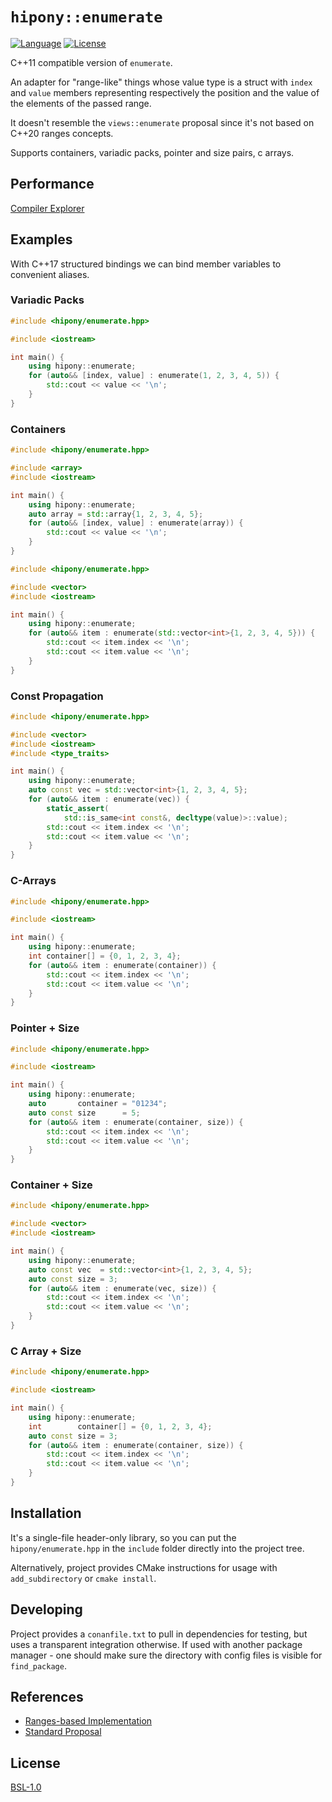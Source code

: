 # `hipony::enumerate`

[![Language](https://img.shields.io/badge/C%2B%2B-11/14/17/20-blue.svg)](https://en.wikipedia.org/wiki/C%2B%2B#Standardization) [![License](https://img.shields.io/badge/license-BSL-blue.svg)](https://opensource.org/licenses/BSL-1.0)

C++11 compatible version of `enumerate`.

An adapter for "range-like" things whose value type is a struct with `index` and `value` members representing respectively the position and the value of the elements of the passed range.

It doesn't resemble the `views::enumerate` proposal since it's not based on C++20 ranges concepts.

Supports containers, variadic packs, pointer and size pairs, c arrays.

## Performance

[Compiler Explorer](https://godbolt.org/z/TGM5Wfaeh)

## Examples

With C++17 structured bindings we can bind member variables to convenient aliases.

### Variadic Packs

```cpp
#include <hipony/enumerate.hpp>

#include <iostream>

int main() {
    using hipony::enumerate;
    for (auto&& [index, value] : enumerate(1, 2, 3, 4, 5)) {
        std::cout << value << '\n';
    }
}
```

### Containers

```cpp
#include <hipony/enumerate.hpp>

#include <array>
#include <iostream>

int main() {
    using hipony::enumerate;
    auto array = std::array{1, 2, 3, 4, 5};
    for (auto&& [index, value] : enumerate(array)) {
        std::cout << value << '\n';
    }
}
```

```cpp
#include <hipony/enumerate.hpp>

#include <vector>
#include <iostream>

int main() {
    using hipony::enumerate;
    for (auto&& item : enumerate(std::vector<int>{1, 2, 3, 4, 5})) {
        std::cout << item.index << '\n';
        std::cout << item.value << '\n';
    }
}
```

### Const Propagation

```cpp
#include <hipony/enumerate.hpp>

#include <vector>
#include <iostream>
#include <type_traits>

int main() {
    using hipony::enumerate;
    auto const vec = std::vector<int>{1, 2, 3, 4, 5};
    for (auto&& item : enumerate(vec)) {
        static_assert(
            std::is_same<int const&, decltype(value)>::value);
        std::cout << item.index << '\n';
        std::cout << item.value << '\n';
    }
}
```

### C-Arrays

```cpp
#include <hipony/enumerate.hpp>

#include <iostream>

int main() {
    using hipony::enumerate;
    int container[] = {0, 1, 2, 3, 4};
    for (auto&& item : enumerate(container)) {
        std::cout << item.index << '\n';
        std::cout << item.value << '\n';
    }
}
```

### Pointer + Size

```cpp
#include <hipony/enumerate.hpp>

#include <iostream>

int main() {
    using hipony::enumerate;
    auto       container = "01234";
    auto const size      = 5;
    for (auto&& item : enumerate(container, size)) {
        std::cout << item.index << '\n';
        std::cout << item.value << '\n';
    }
}
```

### Container + Size

```cpp
#include <hipony/enumerate.hpp>

#include <vector>
#include <iostream>

int main() {
    using hipony::enumerate;
    auto const vec  = std::vector<int>{1, 2, 3, 4, 5};
    auto const size = 3;
    for (auto&& item : enumerate(vec, size)) {
        std::cout << item.index << '\n';
        std::cout << item.value << '\n';
    }
}
```

### C Array + Size

```cpp
#include <hipony/enumerate.hpp>

#include <iostream>

int main() {
    using hipony::enumerate;
    int        container[] = {0, 1, 2, 3, 4};
    auto const size = 3;
    for (auto&& item : enumerate(container, size)) {
        std::cout << item.index << '\n';
        std::cout << item.value << '\n';
    }
}
```

## Installation

It's a single-file header-only library, so you can put the `hipony/enumerate.hpp` in the `include` folder directly into the project tree.

Alternatively, project provides CMake instructions for usage with `add_subdirectory` or `cmake install`.

## Developing

Project provides a `conanfile.txt` to pull in dependencies for testing, but uses a transparent integration otherwise. If used with another package manager - one should make sure the directory with config files is visible for `find_package`.

## References

* [Ranges-based Implementation](https://github.com/cor3ntin/rangesnext)
* [Standard Proposal](https://wg21.link/p2164)

## License

[BSL-1.0](./LICENSE)
